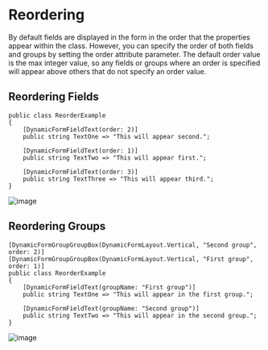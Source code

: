 # Reordering

By default fields are displayed in the form in the order that the properties appear within the class. However, you can specify the order of both fields and groups by setting the order attribute parameter. The default order value is the max integer value, so any fields or groups where an order is specified will appear above others that do not specify an order value.

## Reordering Fields
```
public class ReorderExample
{
    [DynamicFormFieldText(order: 2)] 
    public string TextOne => "This will appear second.";
    
    [DynamicFormFieldText(order: 1)] 
    public string TextTwo => "This will appear first.";
    
    [DynamicFormFieldText(order: 3)] 
    public string TextThree => "This will appear third.";
}
```

![image](https://github.com/MattEqualsCoder/DynamicForms/assets/63823784/84640c07-e9b0-47ff-99dc-93316a385f9a)

## Reordering Groups
```
[DynamicFormGroupGroupBox(DynamicFormLayout.Vertical, "Second group", order: 2)]
[DynamicFormGroupGroupBox(DynamicFormLayout.Vertical, "First group", order: 1)]
public class ReorderExample
{
    [DynamicFormFieldText(groupName: "First group")] 
    public string TextOne => "This will appear in the first group.";
    
    [DynamicFormFieldText(groupName: "Second group")] 
    public string TextTwo => "This will appear in the second group.";
}
```

![image](https://github.com/MattEqualsCoder/DynamicForms/assets/63823784/11230ccd-1119-4f30-a61e-2f56ee1b0201)
